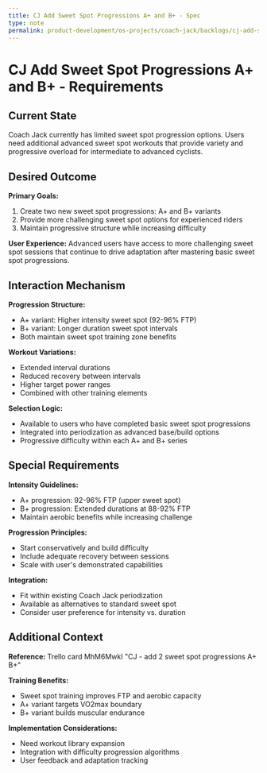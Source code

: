 ```yaml
---
title: CJ Add Sweet Spot Progressions A+ and B+ - Spec
type: note
permalink: product-development/os-projects/coach-jack/backlogs/cj-add-sweet-spot-progressions-a-and-b-spec
---
```


# CJ Add Sweet Spot Progressions A+ and B+ - Requirements

## Current State

Coach Jack currently has limited sweet spot progression options. Users need additional advanced sweet spot workouts that provide variety and progressive overload for intermediate to advanced cyclists.

## Desired Outcome  

**Primary Goals:**
1. Create two new sweet spot progressions: A+ and B+ variants
2. Provide more challenging sweet spot options for experienced riders
3. Maintain progressive structure while increasing difficulty

**User Experience:** Advanced users have access to more challenging sweet spot sessions that continue to drive adaptation after mastering basic sweet spot progressions.

## Interaction Mechanism

**Progression Structure:**
- A+ variant: Higher intensity sweet spot (92-96% FTP)
- B+ variant: Longer duration sweet spot intervals
- Both maintain sweet spot training zone benefits

**Workout Variations:**
- Extended interval durations
- Reduced recovery between intervals  
- Higher target power ranges
- Combined with other training elements

**Selection Logic:**
- Available to users who have completed basic sweet spot progressions
- Integrated into periodization as advanced base/build options
- Progressive difficulty within each A+ and B+ series

## Special Requirements

**Intensity Guidelines:**
- A+ progression: 92-96% FTP (upper sweet spot)
- B+ progression: Extended durations at 88-92% FTP
- Maintain aerobic benefits while increasing challenge

**Progression Principles:**
- Start conservatively and build difficulty
- Include adequate recovery between sessions
- Scale with user's demonstrated capabilities

**Integration:**
- Fit within existing Coach Jack periodization
- Available as alternatives to standard sweet spot
- Consider user preference for intensity vs. duration

## Additional Context

**Reference:** Trello card MhM6MwkI "CJ - add 2 sweet spot progressions A+ B+"

**Training Benefits:**
- Sweet spot training improves FTP and aerobic capacity
- A+ variant targets VO2max boundary
- B+ variant builds muscular endurance

**Implementation Considerations:**
- Need workout library expansion
- Integration with difficulty progression algorithms
- User feedback and adaptation tracking